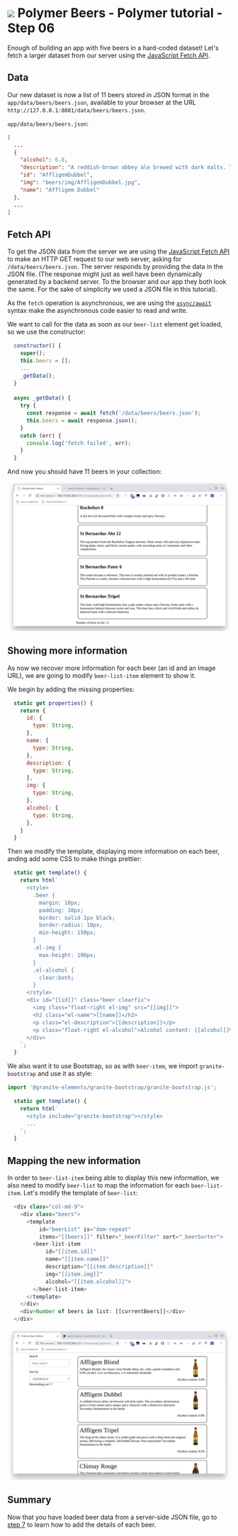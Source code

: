 # ![](/img/logo-25px.png) Polymer Beers - Polymer tutorial - Step 06

Enough of building an app with five beers in a hard-coded dataset! Let's fetch a larger dataset from our server using the [JavaScript Fetch API](https://developer.mozilla.org/en-US/docs/Web/API/Fetch_API).

## Data 

Our new dataset is now a list of 11 beers stored in JSON format in the `app/data/beers/beers.json`, available to your browser at the URL `http://127.0.0.1:8081/data/beers/beers.json`.


`app/data/beers/beers.json`:

```json
[
  ...
  {
    "alcohol": 6.8,
    "description": "A reddish-brown abbey ale brewed with dark malts. The secondary fermentation gives a fruity aroma and a unique spicy character with a distinctive aftertaste. Secondary fermentation in the bottle.",
    "id": "AffligemDubbel",
    "img": "beers/img/AffligemDubbel.jpg",
    "name": "Affligem Dubbel"
  },
  ...
]
```

## Fetch API

To get the JSON data from the server we are using the [JavaScript Fetch API](https://developer.mozilla.org/en-US/docs/Web/API/Fetch_API) to make an HTTP GET request to our web server, asking for `/data/beers/beers.json`. The server responds by providing the data in the JSON file. (The response might just as well have been dynamically generated by a backend server. To the browser and our app they both look the same. For the sake of simplicity we used a JSON file in this tutorial).

As the `fetch` operation is asynchronous, we are using the [`async/await`](https://developer.mozilla.org/en-US/docs/Web/JavaScript/Reference/Statements/async_function) syntax make the asynchronous code easier to read and write.

We want to call for the data as soon as our `beer-list` element get loaded, so we use the constructor:

```js
  constructor() {
    super();
    this.beers = [];
    ...
    _getData();
  }

  async _getData() {
    try {
      const response = await fetch('/data/beers/beers.json');
      this.beers = await response.json();
    }
    catch (err) {
      console.log('fetch failed', err);
    }
  }
```

And now you should have 11 beers in your collection:

![Screenshot](../img/step-06-01.jpg)


## Showing more information

As now we recover more information for each beer (an id and an image URL), we are going to modify `beer-list-item` element to show it.

We begin by adding the missing properties:

```js
  static get properties() {
    return {
      id: {
        type: String,
      },
      name: {
        type: String,
      },
      description: {
        type: String,
      },
      img: {
        type: String,
      },
      alcohol: {
        type: String,
      },
    }
  }
```

Then we modify the template, displaying more information on each beer, anding add some CSS to make things prettier:

```js
  static get template() {
    return html`
      <style>
        .beer {
          margin: 10px;
          padding: 10px;
          border: solid 1px black;
          border-radius: 10px;
          min-height: 150px;
        }
        .el-img {
          max-height: 100px;
        }
        .el-alcohol {
          clear:both;
        }
      </style>
      <div id="[[id]]" class="beer clearfix">
        <img class="float-right el-img" src="[[img]]">
        <h2 class="el-name">[[name]]</h2>
        <p class="el-description">[[description]]</p>
        <p class="float-right el-alcohol">Alcohol content: [[alcohol]]%</p>
      </div>
    `;
  }
```

We also want it to use Bootstrap, so as with `beer-item`, we import `granite-bootstrap` and use it as style:


```js
import '@granite-elements/granite-bootstrap/granite-bootstrap.js';
```


```js
  static get template() {
    return html`
      <style include="granite-bootstrap"></style>
      ...
    `;
  }
```

## Mapping the new information

In order to `beer-list-item` being able to display this new information, we also need to modify `beer-list` to map the information for each `beer-list-item`. Let's modify the template of `beer-list`:

```js
  <div class="col-md-9">
    <div class="beers">
      <template 
          id="beerList" is="dom-repeat" 
          items="[[beers]]" filter="_beerFilter" sort="_beerSorter">
        <beer-list-item 
            id="[[item.id]]"
            name="[[item.name]]" 
            description="[[item.description]]"
            img="[[item.img]]"
            alcohol="[[item.alcohol]]">
        </beer-list-item>
      </template>
    </div>
    <div>Number of beers in list: [[currentBeers]]</div>
  </div>    
```

![Screenshot](../img/step-06-02.jpg)

## Summary ##

Now that you have loaded beer data from a server-side JSON file, go to [step 7](../step-07) to learn how to add the details of each beer.
